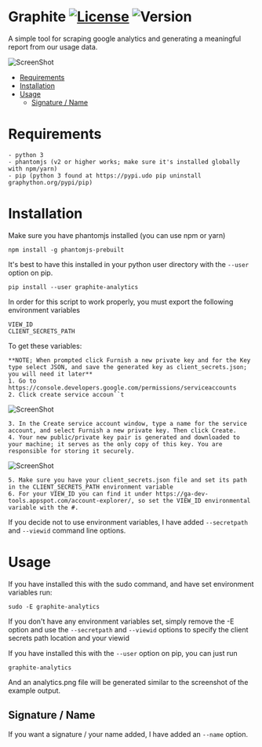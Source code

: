 # Graphite [![License](https://img.shields.io/badge/License-Apache%202.0-blue.svg)](https://opensource.org/licenses/Apache-2.0) ![Version](https://img.shields.io/badge/version-v.0.1.17-blue.svg)
A simple tool for scraping google analytics and generating a meaningful report from our usage data.

![ScreenShot](http://i.imgur.com/yIrDmEc.png)

<!-- toc -->

- [Requirements](#requirements)
- [Installation](#installation)
- [Usage](#usage)
  * [Signature / Name](#signature--name)

<!-- tocstop -->

# Requirements

```
- python 3
- phantomjs (v2 or higher works; make sure it's installed globally with npm/yarn)
- pip (python 3 found at https://pypi.udo pip uninstall graphython.org/pypi/pip)

```
# Installation

Make sure you have phantomjs installed (you can use npm or yarn)

`npm install -g phantomjs-prebuilt`

It's best to have this installed in your python user directory with the `--user` option on pip. 

`pip install --user graphite-analytics`

In order for this script to work properly, you must export the following environment variables
```
VIEW_ID
CLIENT_SECRETS_PATH
```

To get these variables:
```
**NOTE; When prompted click Furnish a new private key and for the Key type select JSON, and save the generated key as client_secrets.json; you will need it later**
1. Go to https://console.developers.google.com/permissions/serviceaccounts
2. Click create service accoun``t
```
![ScreenShot](https://i.imgur.com/NTYgQ7o.png)
```
3. In the Create service account window, type a name for the service account, and select Furnish a new private key. Then click Create.
4. Your new public/private key pair is generated and downloaded to your machine; it serves as the only copy of this key. You are responsible for storing it securely.
```
![ScreenShot](https://i.imgur.com/zVPRCcH.png)
```
5. Make sure you have your client_secrets.json file and set its path in the CLIENT_SECRETS_PATH environment variable
6. For your VIEW_ID you can find it under https://ga-dev-tools.appspot.com/account-explorer/, so set the VIEW_ID environmental variable with the #.
```

If you decide not to use environment variables, I have added `--secretpath` and `--viewid` command line options. 

# Usage

If you have installed this with the sudo command, and have set environment variables run:

`sudo -E graphite-analytics`

If you don't have any environment variables set, simply remove the -E option and use the `--secretpath` and `--viewid` options to specify the client secrets path location and your viewid

If you have installed this with the `--user` option on pip, you can just run

`graphite-analytics` 

And an analytics.png file will be generated similar to the screenshot of the example output.

## Signature / Name


If you want a signature / your name added, I have added an `--name` option.
